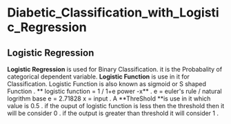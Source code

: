 # Diabetic_Classification_with_Logistic_Regression

## Logistic Regression


   **Logistic Regression** is used for Binary Classification.
   it is the Probabality of categorical dependent variable.
   **Logistic Function** is use in it for Classification. 
   Logistic Function is also known as sigmoid or S shaped Function .
  ** logistic function = 1 / 1+e power -x** .
   e = euler's rule / natural logrithm  base 
   e = 2.71828 
   x = input .
   A **ThreShold **is use in it which value is 0.5 .
   if the ouput of logistic function is less then the threshold then it will be consider 0 .
   if the output is greater than threshold it will consider 1 .
   
